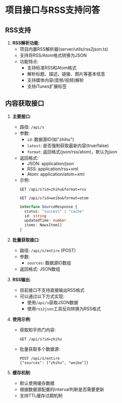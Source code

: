 # 项目接口与RSS支持问答

## RSS支持

1. **RSS解析功能**:
   - 项目内置RSS解析器(server/utils/rss2json.ts)
   - 支持将RSS/Atom格式转换为JSON
   - 功能特点:
     - 支持标准RSS和Atom格式
     - 解析标题、描述、链接、图片等基本信息
     - 支持媒体内容(音频/视频)解析
     - 支持iTunes扩展标签

## 内容获取接口

1. **主要接口**:
   - 路径: `/api/s`
   - 参数:
     - `id`: 数据源ID(如"zhihu")
     - `latest`: 是否强制获取最新内容(true/false)
     - `format`: 返回格式(json/rss/atom)，默认为json
   - 返回格式:
     - JSON: application/json
     - RSS: application/rss+xml
     - Atom: application/atom+xml
   - 示例:
     ```
     GET /api/s?id=zhihu&format=rss
     ```
     ```
     GET /api/s?id=weibo&format=atom
     ```
     ```ts
     interface SourceResponse {
       status: "success" | "cache"
       id: string
       updatedTime: number
       items: NewsItem[]
     }
     ```

2. **批量获取接口**:
   - 路径: `/api/s/entire` (POST)
   - 参数:
     - `sources`: 数据源ID数组
   - 返回格式: JSON数组

3. **RSS输出**:
   - 目前接口不支持直接输出RSS格式
   - 可以通过以下方式实现:
     - 使用`/api/s`获取JSON数据
     - 使用`rss2json`工具反向转换为RSS格式

4. **使用示例**:
   - 获取知乎热门内容:
     ```
     GET /api/s?id=zhihu
     ```
   - 批量获取多个数据源:
     ```
     POST /api/s/entire
     {"sources": ["zhihu", "weibo"]}
     ```

5. **缓存机制**:
   - 默认使用缓存数据
   - 根据数据源配置的interval判断是否需要更新
   - 支持TTL缓存过期机制
